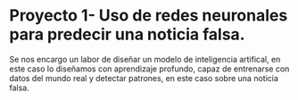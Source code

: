 # Proyecto 1- Uso de redes neuronales para predecir una noticia falsa.
Se nos encargo un labor de diseñar un modelo de inteligencia artifical, en este caso lo diseñamos con aprendizaje profundo, capaz de entrenarse con datos del mundo real y detectar patrones, en este caso sobre una noticia falsa.
